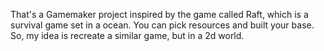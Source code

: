 That's a Gamemaker project inspired by the game called Raft, which is a survival game set in a ocean. You can pick resources and built your base. So, my idea is recreate a similar game, but in a 2d world.
